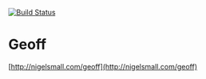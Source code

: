 [![Build Status](https://travis-ci.org/nigelsmall/geoff.png)](https://travis-ci.org/nigelsmall/geoff)

# Geoff

[http://nigelsmall.com/geoff](http://nigelsmall.com/geoff)
